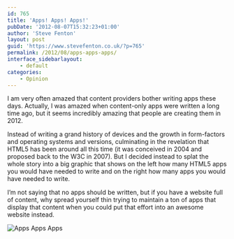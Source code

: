 ```yaml
---
id: 765
title: 'Apps! Apps! Apps!'
pubDate: '2012-08-07T15:32:23+01:00'
author: 'Steve Fenton'
layout: post
guid: 'https://www.stevefenton.co.uk/?p=765'
permalink: /2012/08/apps-apps-apps/
interface_sidebarlayout:
    - default
categories:
    - Opinion
---
```


I am very often amazed that content providers bother writing apps these days. Actually, I was amazed when content-only apps were written a long time ago, but it seems incredibly amazing that people are creating them in 2012.

Instead of writing a grand history of devices and the growth in form-factors and operating systems and versions, culminating in the revelation that HTML5 has been around all this time (it was conceived in 2004 and proposed back to the W3C in 2007). But I decided instead to splat the whole story into a big graphic that shows on the left how many HTML5 apps you would have needed to write and on the right how many apps you would have needed to write.

I’m not saying that no apps should be written, but if you have a website full of content, why spread yourself thin trying to maintain a ton of apps that display that content when you could put that effort into an awesome website instead.

![Apps Apps Apps](https://www.stevefenton.co.uk/wp-content/uploads/2015/07/AppsAppsApps.jpg)